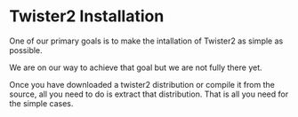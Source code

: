 Twister2 Installation
=====================

One of our primary goals is to make the intallation of Twister2 as simple
as possible.

We are on our way to achieve that goal but we are not fully there yet.

Once you have downloaded a twister2 distribution or compile it from the source,
all you need to do is extract that distribution. That is all you need
for the simple cases.



